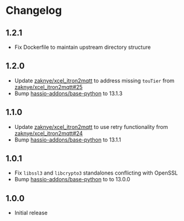 # Changelog

## 1.2.1

- Fix Dockerfile to maintain upstream directory structure

## 1.2.0

- Update [zaknye/xcel_itron2mqtt](https://github.com/zaknye/xcel_itron2mqtt) to address missing `touTier` from [zaknye/xcel_itron2mqtt#25](https://github.com/zaknye/xcel_itron2mqtt/pull/25)
- Bump [hassio-addons/base-python](https://github.com/hassio-addons/addon-base-python) to 13.1.3

## 1.1.0

- Update [zaknye/xcel_itron2mqtt](https://github.com/zaknye/xcel_itron2mqtt) to use retry functionality from [zaknye/xcel_itron2mqtt#24](https://github.com/zaknye/xcel_itron2mqtt/pull/24)
- Bump [hassio-addons/base-python](https://github.com/hassio-addons/addon-base-python) to 13.1.1

## 1.0.1

- Fix `libssl3` and `libcrypto3` standalones conflicting with OpenSSL
- Bump [hassio-addons/base-python](https://github.com/hassio-addons/addon-base-python) to to 13.0.0

## 1.0.0

- Initial release
